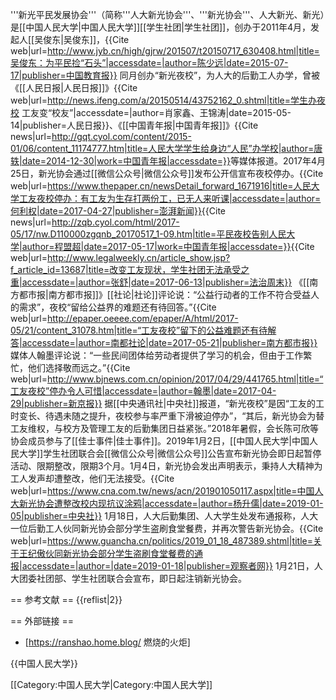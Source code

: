 '''新光平民发展协会'''（简称'''人大新光协会'''、'''新光协会'''、人大新光、新光）是[[中国人民大学|中国人民大学]][[学生社团|学生社团]]，创办于2011年4月，发起人[[吴俊东|吴俊东]]，<ref>{{Cite web|url=http://www.jyb.cn/high/gjrw/201507/t20150717_630408.html|title=吴俊东：为平民捡“石头”|accessdate=|author=陈少远|date=2015-07-17|publisher=中国教育报}}</ref> 同月创办“新光夜校”，为人大的后勤工人办学，曾被《[[人民日报|人民日报]]》<ref>{{Cite web|url=http://news.ifeng.com/a/20150514/43752162_0.shtml|title=学生办夜校 工友变“校友”|accessdate=|author=肖家鑫、王锦涛|date=2015-05-14|publisher=人民日报}}</ref>、《[[中国青年报|中国青年报]]》<ref>{{Cite news|url=http://gqt.cyol.com/content/2015-01/06/content_11174777.htm|title=人民大学学生给身边“人民”办学校|author=唐轶|date=2014-12-30|work=中国青年报|accessdate=}}</ref>等媒体报道。2017年4月25日，新光协会通过[[微信公众号|微信公众号]]发布公开信宣布夜校停办。<ref>{{Cite web|url=https://www.thepaper.cn/newsDetail_forward_1671916|title=人民大学工友夜校停办：有工友为生存打两份工，已无人来听课|accessdate=|author=何利权|date=2017-04-27|publisher=澎湃新闻}}</ref><ref>{{Cite news|url=http://zqb.cyol.com/html/2017-05/17/nw.D110000zgqnb_20170517_1-09.htm|title=平民夜校告别人民大学|author=程盟超|date=2017-05-17|work=中国青年报|accessdate=}}</ref><ref>{{Cite web|url=http://www.legalweekly.cn/article_show.jsp?f_article_id=13687|title=改变工友现状，学生社团无法承受之重|accessdate=|author=张舒|date=2017-06-13|publisher=法治周末}}</ref> 《[[南方都市报|南方都市报]]》[[社论|社论]]评论说：“公益行动者的工作不符合受益人的需求”，夜校“留给公益界的难题还有待回答。”<ref>{{Cite web|url=http://epaper.oeeee.com/epaper/A/html/2017-05/21/content_31078.htm|title=“工友夜校”留下的公益难题还有待解答|accessdate=|author=南都社论|date=2017-05-21|publisher=南方都市报}}</ref> 媒体人翰墨评论说：“一些民间团体给劳动者提供了学习的机会，但由于工作繁忙，他们选择敬而远之。”<ref>{{Cite web|url=http://www.bjnews.com.cn/opinion/2017/04/29/441765.html|title=“工友夜校”停办令人可惜|accessdate=|author=翰墨|date=2017-04-29|publisher=新京报}}</ref> 据[[中央通讯社|中央社]]报道，“新光夜校”是因“工友的工时变长、待遇未随之提升，夜校参与率严重下滑被迫停办”，“其后，新光协会为替工友维权，与校方及管理工友的后勤集团日益紧张。”2018年暑假，会长陈可欣等协会成员参与了[[佳士事件|佳士事件]]。2019年1月2日，[[中国人民大学|中国人民大学]]学生社团联合会[[微信公众号|微信公众号]]公告宣布新光协会即日起暂停活动、限期整改，限期3个月。1月4日，新光协会发出声明表示，秉持人大精神为工人发声却遭整改，他们无法接受。<ref>{{Cite web|url=https://www.cna.com.tw/news/acn/201901050117.aspx|title=中国人大新光协会遭整改校内现抗议涂鸦|accessdate=|author=杨升儒|date=2019-01-05|publisher=中央社}}</ref> 1月18日，人大后勤集团、人大学生处发布通报称，人大一位后勤工人伙同新光协会部分学生盗刷食堂餐费，并再次警告新光协会。<ref>{{Cite web|url=https://www.guancha.cn/politics/2019_01_18_487389.shtml|title=关于王纪傲伙同新光协会部分学生盗刷食堂餐费的通报|accessdate=|author=|date=2019-01-18|publisher=观察者网}}</ref> 1月21日，人大团委社团部、学生社团联合会宣布，即日起注销新光协会。

== 参考文献 ==
{{reflist|2}}

== 外部链接 ==
* [https://ranshao.home.blog/ 燃烧的火炬]

{{中国人民大学}}

[[Category:中国人民大学|Category:中国人民大学]]